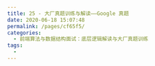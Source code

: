 ```yaml
---
title: 25 - 大厂真题训练与解读——Google 真题
date: 2020-06-18 15:07:48
permalink: /pages/cf65f5/
categories:
  - 前端算法与数据结构面试：底层逻辑解读与大厂真题训练
tags:
  - 
---
```

